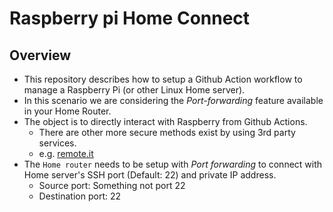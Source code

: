 # Raspberry pi Home Connect

## Overview
- This repository describes how to setup a Github Action workflow to manage a Raspberry Pi (or other Linux Home server).
- In this scenario we are considering the _Port-forwarding_ feature available in your Home Router.
- The object is to directly interact with Raspberry from Github Actions.
    - There are other more secure methods exist by using 3rd party services.
    - e.g. [remote.it](https://remote.it/)
- The `Home router` needs to be setup with _Port forwarding_ to connect with Home server's SSH port (Default: 22) and private IP address.
    - Source port: Something not port 22
    - Destination port: 22